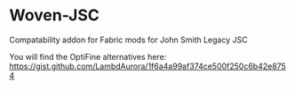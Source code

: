 # Woven-JSC

Compatability addon for Fabric mods for John Smith Legacy JSC

You will find the OptiFine alternatives here: https://gist.github.com/LambdAurora/1f6a4a99af374ce500f250c6b42e8754
